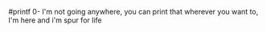 #printf
0- I'm not going anywhere, you can print that wherever you want to, I'm here and i'm spur for life
